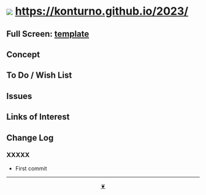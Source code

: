 # [![]( https://konturno.github.io/2023/assets/icons/octicon.svg)]( https://github.com/konturno/2023 ) https://konturno.github.io/2023/

<!--@@@
<div class=iframe-resize ><iframe src=https://konturno.github.io/2023/sandbox/optiplus/ height=100% width=100% ></iframe></div>
_"template" in a resizable window_
@@@-->

## Full Screen: [template]( https://konturno.github.io/2023/sandbox/optiplus/ )


## Concept


## To Do / Wish List


## Issues


## Links of Interest


## Change Log


### XXXXX

* First commit



***

<center title="Hello! Click me to go up to the top" ><a class=aDingbat href=javascript:window.scrollTo(0,0);> ❦ </a></center>
